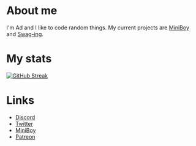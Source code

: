 # About me

I'm Ad and I like to code random things.
My current projects are [MiniBoy](https://github.com/byAd12/MiniBoy) and [Swag-ing](https://www.youtube.com/watch?v=dQw4w9WgXcQ).

# My stats
[![GitHub Streak](http://github-readme-streak-stats.herokuapp.com?user=byAd12&theme=merko&hide_border=true&fire=010BDD)](https://git.io/streak-stats)


# Links

* [Discord](https://discord.gg/gG3DnUfj6E)
* [Twitter](https://twitter.com/MiniBoy_Bot)
* [MiniBoy](https://dsc.gg/miniboy)
* [Patreon](https://www.patreon.com/MiniBoy)
